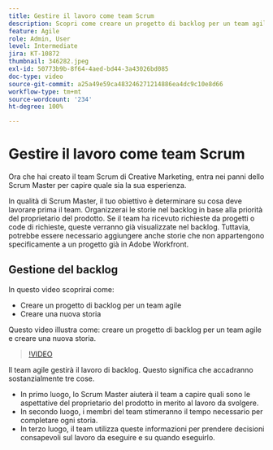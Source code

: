 ```yaml
---
title: Gestire il lavoro come team Scrum
description: Scopri come creare un progetto di backlog per un team agile e creare una nuova storia.
feature: Agile
role: Admin, User
level: Intermediate
jira: KT-10872
thumbnail: 346282.jpeg
exl-id: 50773b9b-8f64-4aed-bd44-3a43026bd085
doc-type: video
source-git-commit: a25a49e59ca483246271214886ea4dc9c10e8d66
workflow-type: tm+mt
source-wordcount: '234'
ht-degree: 100%

---
```


# Gestire il lavoro come team Scrum

Ora che hai creato il team Scrum di Creative Marketing, entra nei panni dello Scrum Master per capire quale sia la sua esperienza.

In qualità di Scrum Master, il tuo obiettivo è determinare su cosa deve lavorare prima il team. Organizzerai le storie nel backlog in base alla priorità del proprietario del prodotto. Se il team ha ricevuto richieste da progetti o code di richieste, queste verranno già visualizzate nel backlog. Tuttavia, potrebbe essere necessario aggiungere anche storie che non appartengono specificamente a un progetto già in Adobe Workfront.

## Gestione del backlog

In questo video scoprirai come:

- Creare un progetto di backlog per un team agile
- Creare una nuova storia

Questo video illustra come: creare un progetto di backlog per un team agile e creare una nuova storia.

>[!VIDEO](https://video.tv.adobe.com/v/346282/?quality=12&learn=on)

Il team agile gestirà il lavoro di backlog. Questo significa che accadranno sostanzialmente tre cose.

- In primo luogo, lo Scrum Master aiuterà il team a capire quali sono le aspettative del proprietario del prodotto in merito al lavoro da svolgere.
- In secondo luogo, i membri del team stimeranno il tempo necessario per completare ogni storia.
- In terzo luogo, il team utilizza queste informazioni per prendere decisioni consapevoli sul lavoro da eseguire e su quando eseguirlo.
